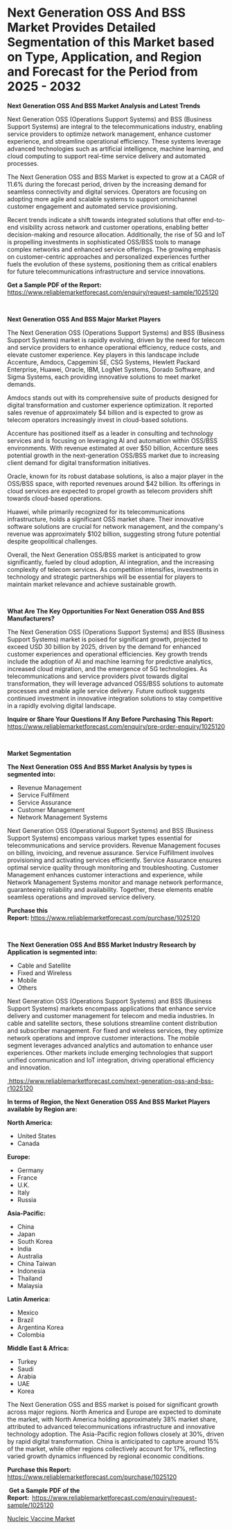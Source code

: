 <p><h1>Next Generation OSS And BSS Market Provides Detailed Segmentation of this Market based on Type, Application, and Region and Forecast for the Period from 2025 - 2032</h1></p><p><strong>Next Generation OSS And BSS Market Analysis and Latest Trends</strong></p>
<p><p>Next Generation OSS (Operations Support Systems) and BSS (Business Support Systems) are integral to the telecommunications industry, enabling service providers to optimize network management, enhance customer experience, and streamline operational efficiency. These systems leverage advanced technologies such as artificial intelligence, machine learning, and cloud computing to support real-time service delivery and automated processes. </p><p>The Next Generation OSS and BSS Market is expected to grow at a CAGR of 11.6% during the forecast period, driven by the increasing demand for seamless connectivity and digital services. Operators are focusing on adopting more agile and scalable systems to support omnichannel customer engagement and automated service provisioning. </p><p>Recent trends indicate a shift towards integrated solutions that offer end-to-end visibility across network and customer operations, enabling better decision-making and resource allocation. Additionally, the rise of 5G and IoT is propelling investments in sophisticated OSS/BSS tools to manage complex networks and enhanced service offerings. The growing emphasis on customer-centric approaches and personalized experiences further fuels the evolution of these systems, positioning them as critical enablers for future telecommunications infrastructure and service innovations.</p></p>
<p><strong>Get a Sample PDF of the Report:&nbsp;</strong> <a href="https://www.reliablemarketforecast.com/enquiry/request-sample/1025120?utm_campaign=2316&utm_medium=2&utm_source=Github&utm_content=ia&utm_term=05032025&utm_id=next-generation-oss-and-bss">https://www.reliablemarketforecast.com/enquiry/request-sample/1025120</a></p>
<p>&nbsp;</p>
<p><strong>Next Generation OSS And BSS Major Market Players</strong></p>
<p><p>The Next Generation OSS (Operations Support Systems) and BSS (Business Support Systems) market is rapidly evolving, driven by the need for telecom and service providers to enhance operational efficiency, reduce costs, and elevate customer experience. Key players in this landscape include Accenture, Amdocs, Capgemini SE, CSG Systems, Hewlett Packard Enterprise, Huawei, Oracle, IBM, LogNet Systems, Dorado Software, and Sigma Systems, each providing innovative solutions to meet market demands.</p><p>Amdocs stands out with its comprehensive suite of products designed for digital transformation and customer experience optimization. It reported sales revenue of approximately $4 billion and is expected to grow as telecom operators increasingly invest in cloud-based solutions.</p><p>Accenture has positioned itself as a leader in consulting and technology services and is focusing on leveraging AI and automation within OSS/BSS environments. With revenue estimated at over $50 billion, Accenture sees potential growth in the next-generation OSS/BSS market due to increasing client demand for digital transformation initiatives.</p><p>Oracle, known for its robust database solutions, is also a major player in the OSS/BSS space, with reported revenues around $42 billion. Its offerings in cloud services are expected to propel growth as telecom providers shift towards cloud-based operations.</p><p>Huawei, while primarily recognized for its telecommunications infrastructure, holds a significant OSS market share. Their innovative software solutions are crucial for network management, and the company's revenue was approximately $102 billion, suggesting strong future potential despite geopolitical challenges.</p><p>Overall, the Next Generation OSS/BSS market is anticipated to grow significantly, fueled by cloud adoption, AI integration, and the increasing complexity of telecom services. As competition intensifies, investments in technology and strategic partnerships will be essential for players to maintain market relevance and achieve sustainable growth.</p></p>
<p>&nbsp;</p>
<p><strong>What Are The Key Opportunities For Next Generation OSS And BSS Manufacturers?</strong></p>
<p><p>The Next Generation OSS (Operations Support Systems) and BSS (Business Support Systems) market is poised for significant growth, projected to exceed USD 30 billion by 2025, driven by the demand for enhanced customer experiences and operational efficiencies. Key growth trends include the adoption of AI and machine learning for predictive analytics, increased cloud migration, and the emergence of 5G technologies. As telecommunications and service providers pivot towards digital transformation, they will leverage advanced OSS/BSS solutions to automate processes and enable agile service delivery. Future outlook suggests continued investment in innovative integration solutions to stay competitive in a rapidly evolving digital landscape.</p></p>
<p><strong>Inquire or Share Your Questions If Any Before Purchasing This Report:</strong> <a href="https://www.reliablemarketforecast.com/enquiry/pre-order-enquiry/1025120?utm_campaign=2316&utm_medium=2&utm_source=Github&utm_content=ia&utm_term=05032025&utm_id=next-generation-oss-and-bss">https://www.reliablemarketforecast.com/enquiry/pre-order-enquiry/1025120</a></p>
<p>&nbsp;</p>
<p><strong>Market Segmentation</strong></p>
<p><strong>The Next Generation OSS And BSS Market Analysis by types is segmented into:</strong></p>
<p><ul><li>Revenue Management</li><li>Service Fulfilment</li><li>Service Assurance</li><li>Customer Management</li><li>Network Management Systems</li></ul></p>
<p><p>Next Generation OSS (Operational Support Systems) and BSS (Business Support Systems) encompass various market types essential for telecommunications and service providers. Revenue Management focuses on billing, invoicing, and revenue assurance. Service Fulfillment involves provisioning and activating services efficiently. Service Assurance ensures optimal service quality through monitoring and troubleshooting. Customer Management enhances customer interactions and experience, while Network Management Systems monitor and manage network performance, guaranteeing reliability and availability. Together, these elements enable seamless operations and improved service delivery.</p></p>
<p><strong>Purchase this Report:&nbsp;</strong><a href="https://www.reliablemarketforecast.com/purchase/1025120?utm_campaign=2316&utm_medium=2&utm_source=Github&utm_content=ia&utm_term=05032025&utm_id=next-generation-oss-and-bss">https://www.reliablemarketforecast.com/purchase/1025120</a></p>
<p>&nbsp;</p>
<p><strong>The Next Generation OSS And BSS Market Industry Research by Application is segmented into:</strong></p>
<p><ul><li>Cable and Satellite</li><li>Fixed and Wireless</li><li>Mobile</li><li>Others</li></ul></p>
<p><p>Next Generation OSS (Operations Support Systems) and BSS (Business Support Systems) markets encompass applications that enhance service delivery and customer management for telecom and media industries. In cable and satellite sectors, these solutions streamline content distribution and subscriber management. For fixed and wireless services, they optimize network operations and improve customer interactions. The mobile segment leverages advanced analytics and automation to enhance user experiences. Other markets include emerging technologies that support unified communication and IoT integration, driving operational efficiency and innovation.</p></p>
<p><a href="https://www.reliablemarketforecast.com/next-generation-oss-and-bss-r1025120?utm_campaign=2316&utm_medium=2&utm_source=Github&utm_content=ia&utm_term=05032025&utm_id=next-generation-oss-and-bss">&nbsp;https://www.reliablemarketforecast.com/next-generation-oss-and-bss-r1025120</a></p>
<p><strong>In terms of Region, the Next Generation OSS And BSS Market Players available by Region are:</strong></p>
<p>
    <p> <strong> North America: </strong>
        <ul>
            <li>United States</li>
            <li>Canada</li>
        </ul>
        </p> 
    <p> <strong> Europe: </strong>
        <ul>
            <li>Germany</li>
            <li>France</li>
            <li>U.K.</li>
            <li>Italy</li>
            <li>Russia</li>
        </ul>
        </p> 
    <p> <strong> Asia-Pacific: </strong>
        <ul>
            <li>China</li>
            <li>Japan</li>
            <li>South Korea</li>
            <li>India</li>
            <li>Australia</li>
            <li>China Taiwan</li>
            <li>Indonesia</li>
            <li>Thailand</li>
            <li>Malaysia</li>
        </ul>
        </p> 
    <p> <strong> Latin America: </strong>
        <ul>
            <li>Mexico</li>
            <li>Brazil</li>
            <li>Argentina Korea</li>
            <li>Colombia</li>
        </ul>
        </p> 
    <p> <strong> Middle East & Africa: </strong>
        <ul>
            <li>Turkey</li>
            <li>Saudi</li>
            <li>Arabia</li>
            <li>UAE</li>
            <li>Korea</li>
        </ul>
    </p>
    </p>
<p><p>The Next Generation OSS and BSS market is poised for significant growth across major regions. North America and Europe are expected to dominate the market, with North America holding approximately 38% market share, attributed to advanced telecommunications infrastructure and innovative technology adoption. The Asia-Pacific region follows closely at 30%, driven by rapid digital transformation. China is anticipated to capture around 15% of the market, while other regions collectively account for 17%, reflecting varied growth dynamics influenced by regional economic conditions.</p></p>
<p><strong>Purchase this Report: </strong><a href="https://www.reliablemarketforecast.com/purchase/1025120?utm_campaign=2316&utm_medium=2&utm_source=Github&utm_content=ia&utm_term=05032025&utm_id=next-generation-oss-and-bss">https://www.reliablemarketforecast.com/purchase/1025120</a></p>
<p>&nbsp;<strong>Get a Sample PDF of the Report:&nbsp;&nbsp;</strong><a href="https://www.reliablemarketforecast.com/enquiry/request-sample/1025120?utm_campaign=2316&utm_medium=2&utm_source=Github&utm_content=ia&utm_term=05032025&utm_id=next-generation-oss-and-bss">https://www.reliablemarketforecast.com/enquiry/request-sample/1025120</a></p>
<p><strong></strong></p>
<p><p><a href="https://github.com/bensemilia864/Market-Research-Report-List-1/blob/main/nucleic-vaccine-market.md?utm_campaign=2316&utm_medium=2&utm_source=Github&utm_content=ia&utm_term=05032025&utm_id=next-generation-oss-and-bss">Nucleic Vaccine Market</a></p></p>
